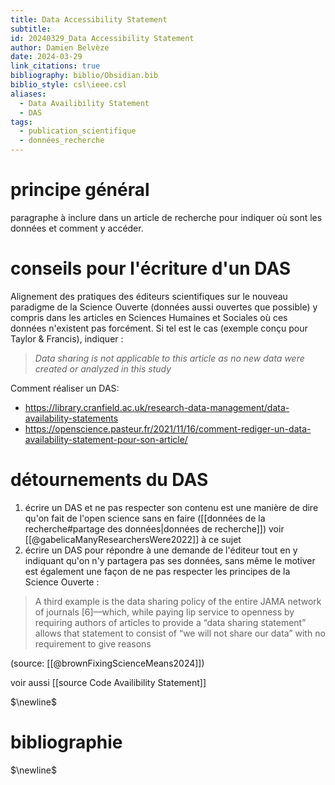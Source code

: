 ```yaml
---
title: Data Accessibility Statement
subtitle: 
id: 20240329_Data Accessibility Statement
author: Damien Belvèze
date: 2024-03-29
link_citations: true
bibliography: biblio/Obsidian.bib
biblio_style: csl\ieee.csl
aliases:
  - Data Availibility Statement
  - DAS
tags:
  - publication_scientifique
  - données_recherche
---
```

# principe général

paragraphe à inclure dans un article de recherche pour indiquer où sont les données et comment y accéder. 


# conseils pour l'écriture d'un DAS

Alignement des pratiques des éditeurs scientifiques sur le nouveau paradigme de la Science Ouverte (données aussi ouvertes que possible) y compris dans les articles en Sciences Humaines et Sociales où ces données n'existent pas forcément. 
Si tel est le cas (exemple conçu pour Taylor & Francis), indiquer : 

> _Data sharing is not applicable to this article as no new data were created or analyzed in this study_

Comment réaliser un DAS: 

- https://library.cranfield.ac.uk/research-data-management/data-availability-statements
- https://openscience.pasteur.fr/2021/11/16/comment-rediger-un-data-availability-statement-pour-son-article/

# détournements du DAS 


1. écrire un DAS et ne pas respecter son contenu est une manière de dire qu'on fait de l'open science sans en faire ([[données de la recherche#partage des données|données de recherche]]) voir [[@gabelicaManyResearchersWere2022]] à ce sujet
2. écrire un DAS pour répondre à une demande de l'éditeur tout en y indiquant qu'on n'y partagera pas ses données, sans même le motiver est également une façon de ne pas respecter les principes de la Science Ouverte : 

> A third example is the data sharing policy of the entire JAMA network of journals [6]—which, while paying lip service to openness by requiring authors of articles to provide a “data sharing statement” allows that statement to consist of “we will not share our data” with no requirement to give reasons

(source: [[@brownFixingScienceMeans2024]])

voir aussi [[source Code Availibility Statement]] 



$\newline$
# bibliographie
$\newline$






